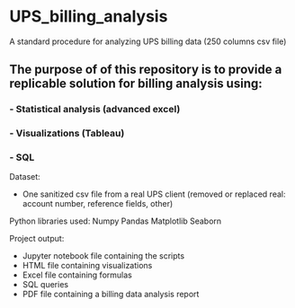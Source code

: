 # UPS_billing_analysis
A standard procedure for analyzing UPS billing data (250 columns csv file)

## The purpose of of this repository is to provide a replicable solution for billing analysis using:
### - Statistical analysis (advanced excel)
### - Visualizations (Tableau)
### - SQL

Dataset:
- One sanitized csv file from a real UPS client (removed or replaced real: account number, reference fields, other)

Python libraries used:
Numpy
Pandas
Matplotlib
Seaborn

Project output:
- Jupyter notebook file containing the scripts
- HTML file containing visualizations
- Excel file containing formulas
- SQL queries
- PDF file containing a billing data analysis report
